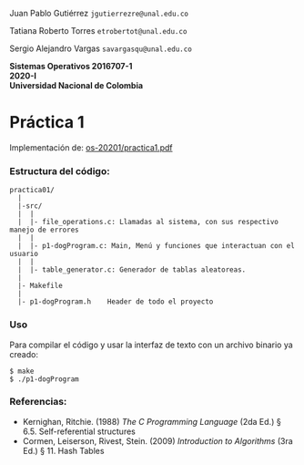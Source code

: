 Juan Pablo Gutiérrez
`jgutierrezre@unal.edu.co`

Tatiana Roberto Torres
`etrobertot@unal.edu.co`

Sergio Alejandro Vargas
`savargasqu@unal.edu.co`

**Sistemas Operativos 2016707-1\
2020-I\
Universidad Nacional de Colombia**

# Práctica 1

Implementación de:
[os-20201/practica1.pdf](https://github.com/capedrazab/os-20201/blob/master/practica1.pdf)

### Estructura del código:

```
practica01/
  |
  |-src/
  |  |
  |  |- file_operations.c: Llamadas al sistema, con sus respectivo manejo de errores
  |  |
  |  |- p1-dogProgram.c: Main, Menú y funciones que interactuan con el usuario
  |  |
  |  |- table_generator.c: Generador de tablas aleatoreas.
  |
  |- Makefile
  |
  |- p1-dogProgram.h    Header de todo el proyecto
```

### Uso

Para compilar el código y usar la interfaz de texto con un archivo binario ya creado:
```
$ make
$ ./p1-dogProgram
```

### Referencias:

- Kernighan, Ritchie. (1988) _The C Programming Language_ (2da Ed.) § 6.5. Self-referential structures
- Cormen,  Leiserson, Rivest, Stein. (2009) _Introduction to Algorithms_ (3ra Ed.) § 11. Hash Tables

